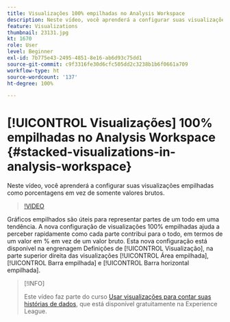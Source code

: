 ```yaml
---
title: Visualizações 100% empilhadas no Analysis Workspace
description: Neste vídeo, você aprenderá a configurar suas visualizações empilhadas como porcentagens em vez de somente valores brutos.
feature: Visualizations
thumbnail: 23131.jpg
kt: 1670
role: User
level: Beginner
exl-id: 7b775e43-2495-4851-8e16-ab6d93c75dd1
source-git-commit: c9f3316fe30d6cfc505dd2c3238b1b6f0661a709
workflow-type: ht
source-wordcount: '137'
ht-degree: 100%

---
```


# [!UICONTROL Visualizações] 100% empilhadas no Analysis Workspace {#stacked-visualizations-in-analysis-workspace}

Neste vídeo, você aprenderá a configurar suas visualizações empilhadas como porcentagens em vez de somente valores brutos.

>[!VIDEO](https://video.tv.adobe.com/v/23131/?quality=12)

Gráficos empilhados são úteis para representar partes de um todo em uma tendência. A nova configuração de visualizações 100% empilhadas ajuda a perceber rapidamente como cada parte contribui para o todo, em termos de um valor em % em vez de um valor bruto. Esta nova configuração está disponível na engrenagem Definições de [!UICONTROL Visualização], na parte superior direita das visualizações [!UICONTROL Área empilhada], [!UICONTROL Barra empilhada] e [!UICONTROL Barra horizontal empilhada].

>[!INFO]
>
> Este vídeo faz parte do curso [Usar visualizações para contar suas histórias de dados](https://experienceleague.adobe.com/?recommended=Analytics-U-1-2021.1.visualizations&amp;lang=pt-BR), que está disponível gratuitamente na Experience League.
